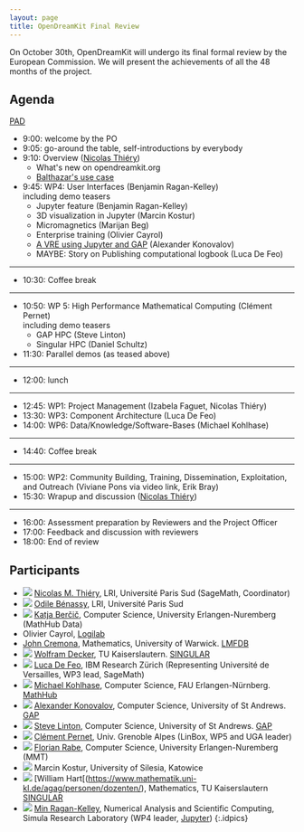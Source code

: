 ```yaml
---
layout: page
title: OpenDreamKit Final Review
---
```


On October 30th, OpenDreamKit will undergo its final formal review
by the European Commission. We will present the achievements of all the
48 months of the project.

## Agenda

[PAD](https://hackmd.io/TpyMyvlzTPmajWX3TtwfHw)

- 9:00: welcome by the PO
- 9:05: go-around the table, self-introductions by everybody
- 9:10: Overview ([Nicolas Thiéry](http://Nicolas.Thiery.name))
  - What's new on opendreamkit.org
  - [Balthazar's use case](https://mybinder.org/v2/gh/OpenDreamKit/demo-semigroup-representation-theory/master?filepath=demo.ipynb)
- 9:45: WP4: User Interfaces (Benjamin Ragan-Kelley)<br/>
    including demo teasers
    - Jupyter feature (Benjamin Ragan-Kelley)
    - 3D visualization in Jupyter (Marcin Kostur)
    - Micromagnetics (Marijan Beg)
    - Enterprise training (Olivier Cayrol)
    - [A VRE using Jupyter and GAP](https://github.com/OpenDreamKit/OpenDreamKit.github.io/blob/master/meetings/2019-10-30-Luxembourg/ProjectReview/WP4_lightning_talk-Jupyter_and_GAP.pdf) (Alexander Konovalov)
    - MAYBE: Story on Publishing computational logbook (Luca De Feo)

***

- 10:30: Coffee break

***

- 10:50: WP 5: High Performance Mathematical Computing (Clément Pernet)<br/>
    including demo teasers
    - GAP HPC (Steve Linton)
    - Singular HPC (Daniel Schultz)
- 11:30: Parallel demos (as teased above)

***

- 12:00: lunch

***

- 12:45: WP1: Project Management (Izabela Faguet, Nicolas Thiéry)
- 13:30: WP3: Component Architecture (Luca De Feo)
- 14:00: WP6: Data/Knowledge/Software-Bases (Michael Kohlhase)

***

- 14:40: Coffee break

***

- 15:00: WP2: Community Building, Training, Dissemination, Exploitation, and Outreach (Viviane Pons via video link, Erik Bray)
- 15:30: Wrapup and discussion ([Nicolas Thiéry](http://Nicolas.Thiery.name)) 

***

- 16:00: Assessment preparation by Reviewers and the Project Officer
- 17:00: Feedback and discussion with reviewers
- 18:00: End of review

## Participants

- ![](http://nicolas.thiery.name/id.jpg) [Nicolas M. Thiéry](http://Nicolas.Thiery.name), LRI, Université Paris Sud (SageMath, Coordinator)
- ![](https://img-0.journaldunet.com/cpztLhBur-LtpWcLV_witkYrvdw=/250x/smart/d8950c0639354214bf9a748c7c4a9f84/ccmcms-jdn/2235975.jpg) [Odile Bénassy](http://github.com/zerline), LRI, Université Paris Sud
- ![](https://kwarc.info/public/images/kbercic.jpg) [Katja Berčič](https://kwarc.info/people/kbercic/), Computer Science, University Erlangen-Nuremberg (MathHub Data)
- Olivier Cayrol, [Logilab](https://www.logilab.fr/)
- [John Cremona](http://homepages.warwick.ac.uk/staff/J.E.Cremona/), Mathematics, University of Warwick.  [LMFDB](http://www.lmfdb.org/)
- ![](https://opc.mfo.de/photoNormal?id=17996) 
[Wolfram Decker](https://www.mathematik.uni-kl.de/agag/personen/leitung/decker/), TU Kaiserslautern. [SINGULAR](https://www.singular.uni-kl.de/)
- ![](https://defeo.lu/img/luca-drink.jpg) [Luca De Feo](https://defeo.lu/), IBM Research Zürich (Representing Université de Versailles, WP3 lead, SageMath)
- ![](https://kwarc.info/public/images/mkohlhase.jpg) [Michael Kohlhase](https://kwarc.info/kohlhase), Computer Science, FAU Erlangen-Nürnberg.  [MathHub](http://mathhub.info/)
- ![](https://www.cs.st-andrews.ac.uk/cs-web-data/People/alexk/img.jpg) [Alexander Konovalov](https://alex-konovalov.github.io/), Computer Science, University of St Andrews. [GAP](https://www.gap-system.org/)
- ![](https://www.cs.st-andrews.ac.uk/cs-web-data/People/sal/img.jpg) [Steve Linton](https://www.cs.st-andrews.ac.uk/directory/person?id=sal), Computer Science, University of St Andrews. [GAP](https://www.gap-system.org/)
- ![](https://ljk.imag.fr/membres/Clement.Pernet/portrait.JPG) [Clément Pernet]( https://ljk.imag.fr/membres/Clement.Pernet), Univ. Grenoble Alpes (LinBox, WP5 and UGA leader)
- ![](https://kwarc.info/people/frabe/florian_rabe_small.jpg) [Florian Rabe](https://kwarc.info/people/frabe/), Computer Science, University Erlangen-Nuremberg (MMT)
- ![](https://opendreamkit.org/public/images/use-cases/mk.png) Marcin Kostur, University of Silesia, Katowice
- ![](https://www.mathematik.uni-kl.de/fileadmin/AG_Algebra_Geometrie_und_Computeralgebra/Profilbilder/bill.jpg) [William Hart[(https://www.mathematik.uni-kl.de/agag/personen/dozenten/), Mathematics, TU Kaiserslautern [SINGULAR](https://www.singular.uni-kl.de/)
- ![](https://secure.gravatar.com/avatar/d5b897c37001627c2e3ad3c1e8a7e6fb?size=40)
  [Min Ragan-Kelley](https://www.simula.no/people/benjaminrk),
  Numerical Analysis and Scientific Computing,
  Simula Research Laboratory
  (WP4 leader, [Jupyter](https://jupyter.org))
{:.idpics}

<style>
.idpics img {
  width: 40px;
  margin: 2px;
  cursor: pointer;
}
.idpics li {
  margin-left: 20px;
  min-height: 42px;
  list-style-type: none;
}
</style>

<script>
document.querySelectorAll('.idpics img').forEach(p => {
  p.parentNode.style.transform = 'translateX(-42px) translateX(-1ex)';
  p.addEventListener('click', () => window.open(p.src));
});
</script>
